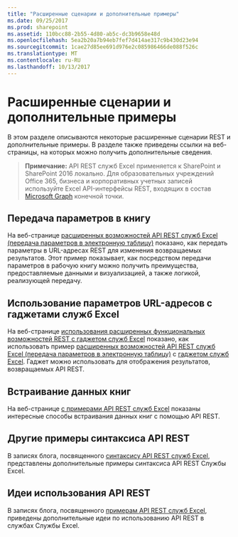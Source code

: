 ```yaml
---
title: "Расширенные сценарии и дополнительные примеры"
ms.date: 09/25/2017
ms.prod: sharepoint
ms.assetid: 110bcc88-2b55-4d80-ab5c-dc3b9658e48d
ms.openlocfilehash: 5ea2b20a7b94eb7fef7d414ae317c9b430d23e94
ms.sourcegitcommit: 1cae27d85ee691d976e2c085986466de088f526c
ms.translationtype: MT
ms.contentlocale: ru-RU
ms.lasthandoff: 10/13/2017
---
```

# <a name="advanced-scenarios-and-additional-samples"></a>Расширенные сценарии и дополнительные примеры

В этом разделе описываются некоторые расширенные сценарии REST и дополнительные примеры. В разделе также приведены ссылки на веб-страницы, на которых можно получить дополнительные сведения.
  
    
    


> **Примечание:** API REST служб Excel применяется к SharePoint и SharePoint 2016 локально. Для образовательных учреждений Office 365, бизнеса и корпоративных учетных записей используйте Excel API-интерфейсы REST, входящих в состав [Microsoft Graph](http://graph.microsoft.io/en-us/docs/api-reference/v1.0/resources/excel
> ) конечной точки.
  
    
    


## <a name="passing-parameters-to-a-workbook"></a>Передача параметров в книгу

На веб-странице  [расширенных возможностей API REST служб Excel (передача параметров в электронную таблицу)](http://blogs.msdn.com/cumgranosalis/archive/2009/11/05/advanced-excel-services-rest-api-capabilities-where-things-get-interesting.aspx) показано, как передать параметры в URL-адресах REST для изменения возвращаемых результатов. Этот пример показывает, как посредством передачи параметров в рабочую книгу можно получить преимущества, предоставляемые данными и визуализацией, а также логикой, реализующей передачу.
  
    
    

## <a name="using-url-parameters-with-excel-services-gadget"></a>Использование параметров URL-адресов с гаджетами служб Excel

На веб-странице  [использования расширенных функциональных возможностей REST с гаджетом служб Excel](http://blogs.msdn.com/cumgranosalis/archive/2009/11/06/bringing-it-all-back-home-using-advanced-rest-functionality-with-the-excel-services-gadget.aspx) показано, как использовать пример [расширенных возможностей API REST служб Excel (передача параметров в электронную таблицу)](http://blogs.msdn.com/cumgranosalis/archive/2009/11/05/advanced-excel-services-rest-api-capabilities-where-things-get-interesting.aspx) с [гаджетом служб Excel](http://blogs.msdn.com/cumgranosalis/archive/2009/11/03/interoducing-the-excel-services-gadget.aspx). Гаджет можно использовать для отображения результатов, возвращаемых API REST.
  
    
    

## <a name="embedding-workbook-data"></a>Встраивание данных книг

На веб-странице  [с примерами API REST служб Excel](http://blogs.msdn.com/excel/archive/2009/11/09/excel-services-in-sharepoint-2010-rest-api-examples.aspx) показаны интересные способы встраивания данных книг с помощью API REST.
  
    
    

## <a name="more-rest-api-syntax-examples"></a>Другие примеры синтаксиса API REST

В записях блога, посвященного  [синтаксису API REST служб Excel](http://blogs.msdn.com/excel/archive/2009/11/05/excel-services-in-sharepoint-2010-rest-api-syntax.aspx), представлены дополнительные примеры синтаксиса API REST Службы Excel.
  
    
    

## <a name="ideas-about-how-to-take-advantage-of-the-rest-api"></a>Идеи использования API REST

В записях блога, посвященного  [примерам API REST служб Excel](http://blogs.msdn.com/excel/archive/2009/11/04/simple-access-to-spreadsheet-data-using-the-excel-services-2010-rest-api.aspx), приведены дополнительные идеи по использованию API REST в службах Службы Excel.
  
    
    

